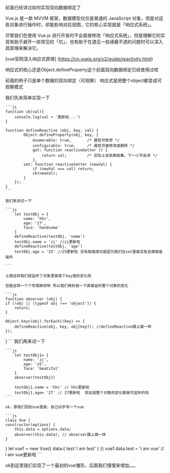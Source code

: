 
前面已经讲过如何实现双向数据绑定了

Vue.js 是一款 MVVM 框架，数据模型仅仅是普通的 JavaScript 对象，但是对这些对象进行操作时，却能影响对应视图，它的核心实现就是「响应式系统」。

尽管我们在使用 Vue.js 进行开发时不会直接修改「响应式系统」，但是理解它的实现有助于避开一些常见的「坑」，也有助于在遇见一些琢磨不透的问题时可以深入其原理来解决它。

[vue官网深入响应式原理] (https://cn.vuejs.org/v2/guide/reactivity.html)

响应式的核心还是Object.defineProperty这个前面双向数据绑定已经使用过啦

前面的例子只是单个数据的双向绑定（可观察） 响应式是把整个object都变成可观察模式

我们先来简单实现一下
    
   
    ```js
    function cb(val){
        console.log(val + '更新啦...')
    }

    function defineReactive (obj, key, val) {
            Object.defineProperty(obj, key, {
                enumerable: true,       /* 属性可枚举 */
                configurable: true,     /* 属性可被修改或删除 */
                get: function reactiveGetter () {
                    return val;         /* 实际上会依赖收集，下一小节会讲 */
                },
            set: function reactiveSetter (newVal) {
                if (newVal === val) return;
                cb(newVal);
            }
        });
    }
    ```

    我们来测试一下

    ```js
        let testObj = {
            name: 'hhc',
            age: '27',
            face: 'handsome'
        }
        defineReactive(testObj, 'name')
        testObj.name = 'zj' //zj更新啦
        defineReactive(testObj, 'age')
        testObj.age = '25' //25更新啦 没有赋值成功是因为我们在set里面没有去做赋值操作

    ```

    上面这样我们就监听了对象里面某个key值的变化啦

    但是这样一个个写很麻烦呀 所以我们再封装一下直接监听整个对象的变化

    ```js
    function observer (obj) {
    if (!obj || (typeof obj !== 'object')) {
        return;
    }
    
    Object.keys(obj).forEach((key) => {
        defineReactive(obj, key, obj[key]); //defineReactive跟上面一样
    });
   }
    ```
    我们再来试一下

    ```js
        let testObj1= {
            name: 'zj',
            age: 'z5',
            face: 'beatiful'
        }
        observer(testObj1)

        testObj1.name = 'hhc' // hhc更新啦 
        testObj1.age= '27' // 27更新啦  现在就整个对象的变化都是可监听的啦
    ```

    ok，那我们回到vue里面，自己动手写一个vue

    ```js
    class Vue {
    constructor(options) {
        this.data = options.data;
        observer(this.data); // observer跟上面一样
    }
   }
   let vue1 = new Vue({
       data:{
         test:'i am test'
       }
   })
   vue1.data.test = 'i am vue' // i am vue更新啦
    ```


ok到这里我们实现了一个最初的vue雏形，后面我们慢慢来增加。。。
